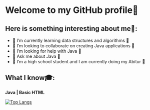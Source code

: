 # Welcome to my GitHub profile👋

## Here is something interesting about me🤣:

- 🔭 I’m currently learning data structures and algorithms 🔭
- 👯 I’m looking to collaborate on creating Java applications 👯
- 🤔 I’m looking for help with Java 🤔
- 💬 Ask me about Java 💬
- 🧑 I’m a high school student and I am currently doing my Abitur 🧑

##  What I know🎓:

**Java | Basic HTML**

[![Top Langs](https://github-readme-stats.vercel.app/api/top-langs/?username=EduardHermann&layout=compact)](https://github.com/anuraghazra/github-readme-stats)

